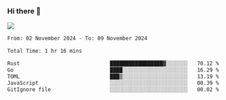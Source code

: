 ### Hi there 👋️

![](https://komarev.com/ghpvc/?username=Loner1024)

<!--START_SECTION:waka-->

```txt
From: 02 November 2024 - To: 09 November 2024

Total Time: 1 hr 16 mins

Rust                             █████████████████▓░░░░░░░   70.12 %
Go                               ████░░░░░░░░░░░░░░░░░░░░░   16.29 %
TOML                             ███▒░░░░░░░░░░░░░░░░░░░░░   13.19 %
JavaScript                       ░░░░░░░░░░░░░░░░░░░░░░░░░   00.39 %
GitIgnore file                   ░░░░░░░░░░░░░░░░░░░░░░░░░   00.02 %
```

<!--END_SECTION:waka-->



